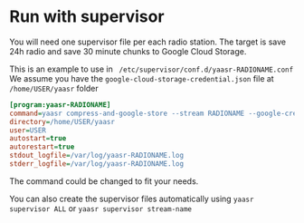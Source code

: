 # Run with supervisor

You will need one supervisor file per each radio station.
The target is save 24h radio and save 30 minute chunks to Google Cloud Storage.

This is an example to use in ` /etc/supervisor/conf.d/yaasr-RADIONAME.conf`
We assume you have the `google-cloud-storage-credential.json` file at `/home/USER/yaasr` folder

```ini
[program:yaasr-RADIONAME]
command=yaasr compress-and-google-store --stream RADIONAME --google-credentials /home/USER/yaasr/google-cloud-storage-credential.json \ 
directory=/home/USER/yaasr
user=USER
autostart=true
autorestart=true
stdout_logfile=/var/log/yaasr-RADIONAME.log
stderr_logfile=/var/log/yaasr-RADIONAME.log
```

The command could be changed to fit your needs.

You can also create the supervisor files automatically using `yaasr supervisor ALL` or `yaasr supervisor stream-name`
